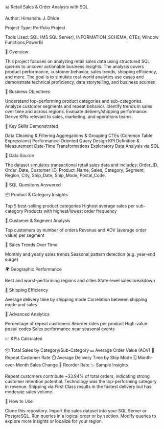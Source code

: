 📊 Retail Sales & Order Analysis with SQL

Author: Himanshu J. Dhide

Project Type: Portfolio Project

Tools Used: SQL (MS SQL Server), INFORMATION_SCHEMA, CTEs, Window Functions,PowerBi

📄 Overview

This project focuses on analyzing retail sales data using structured SQL queries to uncover actionable business insights. The analysis covers product performance, customer behavior, sales trends, shipping efficiency, and more. The goal is to simulate real-world analytics use cases and demonstrate technical proficiency, data storytelling, and business acumen.

🧠 Business Objectives

Understand top-performing product categories and sub-categories.
Analyze customer segments and repeat behavior.
Identify trends in sales over time and across regions.
Evaluate delivery/shipping performance.
Derive KPIs relevant to sales, marketing, and operations teams.

🔧 Key Skills Demonstrated

Data Cleaning & Filtering
Aggregations & Grouping
CTEs (Common Table Expressions)
Performance-Oriented Query Design
KPI Definition & Measurement
Date-Time Transformations
Exploratory Data Analysis via SQL

📌 Data Source

The dataset simulates transactional retail sales data and includes:
Order_ID, Order_Date, Customer_ID, Product_Name, Sales, Category, Segment, Region, City, Ship_Date, Ship_Mode, Postal_Code.

🧾 SQL Questions Answered

📦 Product & Category Insights

Top 5 best-selling product categories
Highest average sales per sub-category
Products with highest/lowest order frequency

👤 Customer & Segment Analysis

Top customers by number of orders
Revenue and AOV (average order value) per segment

📅 Sales Trends Over Time

Monthly and yearly sales trends
Seasonal pattern detection (e.g. year-end surge)

🌍 Geographic Performance

Best and worst-performing regions and cities
State-level sales breakdown

🚚 Shipping Efficiency

Average delivery time by shipping mode
Correlation between shipping mode and sales

🔁 Advanced Analytics

Percentage of repeat customers
Reorder rates per product
High-value postal codes
Sales performance near seasonal events

📈 KPIs Calculated

📦 Total Sales by Category/Sub-Category
💵 Average Order Value (AOV)
🔁 Repeat Customer Rate
⏱️ Average Delivery Time by Ship Mode
🗓️ Month-over-Month Sales Change
🛒 Reorder Rate
📉 Sample Insights

Repeat customers contribute ~33.94% of total orders, indicating strong customer retention potential.
Technology was the top-performing category in revenue.
Shipping via First Class results in the fastest delivery but has moderate sales volume.

🚀 How to Use

Clone this repository.
Import the sales dataset into your SQL Server or PostgreSQL.
Run queries in a logical order or by section.
Modify queries to explore more insights or localize for your region.



